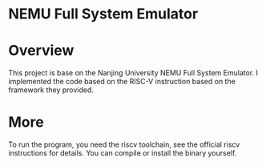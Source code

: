 # NEMU Full System Emulator

# Overview

This project is base on the Nanjing University NEMU Full System Emulator.
I implemented the code based on the RISC-V instruction based on the framework they provided.

# More

To run the program, you need the riscv toolchain, 
see the official riscv instructions for details. You can compile or install the binary yourself.
